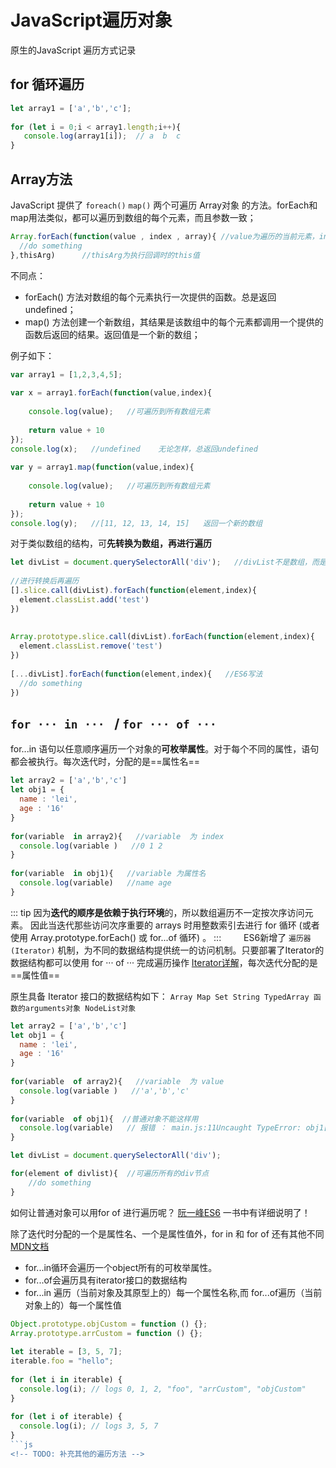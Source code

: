 # JavaScript遍历对象
原生的JavaScript 遍历方式记录

## for 循环遍历 
```js
let array1 = ['a','b','c'];
 
for (let i = 0;i < array1.length;i++){
   console.log(array1[i]);  // a  b  c 
}
```
## Array方法
JavaScript 提供了 `foreach()`  `map()` 两个可遍历 Array对象 的方法。forEach和map用法类似，都可以遍历到数组的每个元素，而且参数一致；  　

```js
Array.forEach(function(value , index , array){ //value为遍历的当前元素，index为当前索引，array为正在操作的数组
  //do something
},thisArg)      //thisArg为执行回调时的this值
```
不同点：
+ forEach() 方法对数组的每个元素执行一次提供的函数。总是返回undefined；
+ map() 方法创建一个新数组，其结果是该数组中的每个元素都调用一个提供的函数后返回的结果。返回值是一个新的数组；

例子如下：
```js
var array1 = [1,2,3,4,5];
 
var x = array1.forEach(function(value,index){
 
    console.log(value);   //可遍历到所有数组元素
 
    return value + 10
});
console.log(x);   //undefined    无论怎样，总返回undefined
 
var y = array1.map(function(value,index){
 
    console.log(value);   //可遍历到所有数组元素
 
    return value + 10
});
console.log(y);   //[11, 12, 13, 14, 15]   返回一个新的数组
```

对于类似数组的结构，可**先转换为数组，再进行遍历**

```js
let divList = document.querySelectorAll('div');   //divList不是数组，而是nodeList
 
//进行转换后再遍历
[].slice.call(divList).forEach(function(element,index){
  element.classList.add('test')
})
 
 
Array.prototype.slice.call(divList).forEach(function(element,index){
  element.classList.remove('test')
})
 
[...divList].forEach(function(element,index){   //ES6写法
  //do something
})
```
## `for ··· in ··· ` /  `for ··· of ···`
for...in 语句以任意顺序遍历一个对象的**可枚举属性**。对于每个不同的属性，语句都会被执行。每次迭代时，分配的是==属性名==　　

```js
let array2 = ['a','b','c']
let obj1 = {
  name : 'lei',
  age : '16'
}
 
for(variable  in array2){   //variable  为 index
  console.log(variable )   //0 1 2
}
 
for(variable  in obj1){   //variable 为属性名
  console.log(variable)   //name age
}
```

::: tip
因为**迭代的顺序是依赖于执行环境**的，所以数组遍历不一定按次序访问元素。 因此当迭代那些访问次序重要的 arrays 时用整数索引去进行 for 循环 (或者使用 Array.prototype.forEach() 或 for...of 循环) 。
:::
　　
ES6新增了 `遍历器(Iterator)` 机制，为不同的数据结构提供统一的访问机制。只要部署了Iterator的数据结构都可以使用 for ··· of ··· 完成遍历操作 [Iterator详解](http://es6.ruanyifeng.com/#docs/iterator )，每次迭代分配的是==属性值==

原生具备 Iterator 接口的数据结构如下： `Array Map Set String TypedArray 函数的arguments对象 NodeList对象`

```js
let array2 = ['a','b','c']
let obj1 = {
  name : 'lei',
  age : '16'
}
 
for(variable  of array2){   //variable  为 value
  console.log(variable )   //'a','b','c'
}
 
for(variable  of obj1){  //普通对象不能这样用
  console.log(variable)   // 报错 ： main.js:11Uncaught TypeError: obj1[Symbol.iterator] is not a function
}

let divList = document.querySelectorAll('div');

for(element of divlist){  //可遍历所有的div节点
    //do something 
}
```

如何让普通对象可以用for of 进行遍历呢？  [阮一峰ES6](http://es6.ruanyifeng.com/#docs/iterator)  一书中有详细说明了！


除了迭代时分配的一个是属性名、一个是属性值外，for in 和 for of 还有其他不同  [MDN文档](https://developer.mozilla.org/zh-CN/docs/Web/JavaScript/Reference/Statements/for...of)

+ for...in循环会遍历一个object所有的可枚举属性。
+ for...of会遍历具有iterator接口的数据结构
+ for...in 遍历（当前对象及其原型上的）每一个属性名称,而 for...of遍历（当前对象上的）每一个属性值

```js
Object.prototype.objCustom = function () {};
Array.prototype.arrCustom = function () {};
 
let iterable = [3, 5, 7];
iterable.foo = "hello";
 
for (let i in iterable) {
  console.log(i); // logs 0, 1, 2, "foo", "arrCustom", "objCustom"
}
 
for (let i of iterable) {
  console.log(i); // logs 3, 5, 7
}
```js
<!-- TODO: 补充其他的遍历方法 -->